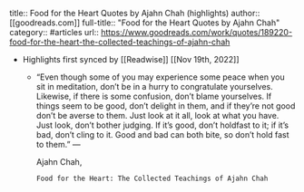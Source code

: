 title:: Food for the Heart Quotes by Ajahn Chah (highlights)
author:: [[goodreads.com]]
full-title:: "Food for the Heart Quotes by Ajahn Chah"
category:: #articles
url:: https://www.goodreads.com/work/quotes/189220-food-for-the-heart-the-collected-teachings-of-ajahn-chah

- Highlights first synced by [[Readwise]] [[Nov 19th, 2022]]
	- “Even though some of you may experience some peace when you sit in meditation, don’t be in a hurry to congratulate yourselves. Likewise, if there is some confusion, don’t blame yourselves. If things seem to be good, don’t delight in them, and if they’re not good don’t be averse to them. Just look at it all, look at what you have. Just look, don’t bother judging. If it’s good, don’t holdfast to it; if it’s bad, don’t cling to it. Good and bad can both bite, so don’t hold fast to them.”
	    ―
	  
	    Ajahn Chah,
	  
	    
	      Food for the Heart: The Collected Teachings of Ajahn Chah